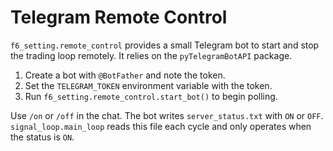 # Telegram Remote Control

`f6_setting.remote_control` provides a small Telegram bot to start and stop the
trading loop remotely. It relies on the `pyTelegramBotAPI` package.

1. Create a bot with `@BotFather` and note the token.
2. Set the `TELEGRAM_TOKEN` environment variable with the token.
3. Run `f6_setting.remote_control.start_bot()` to begin polling.

Use `/on` or `/off` in the chat. The bot writes `server_status.txt` with `ON` or
`OFF`. `signal_loop.main_loop` reads this file each cycle and only operates when
the status is `ON`.
